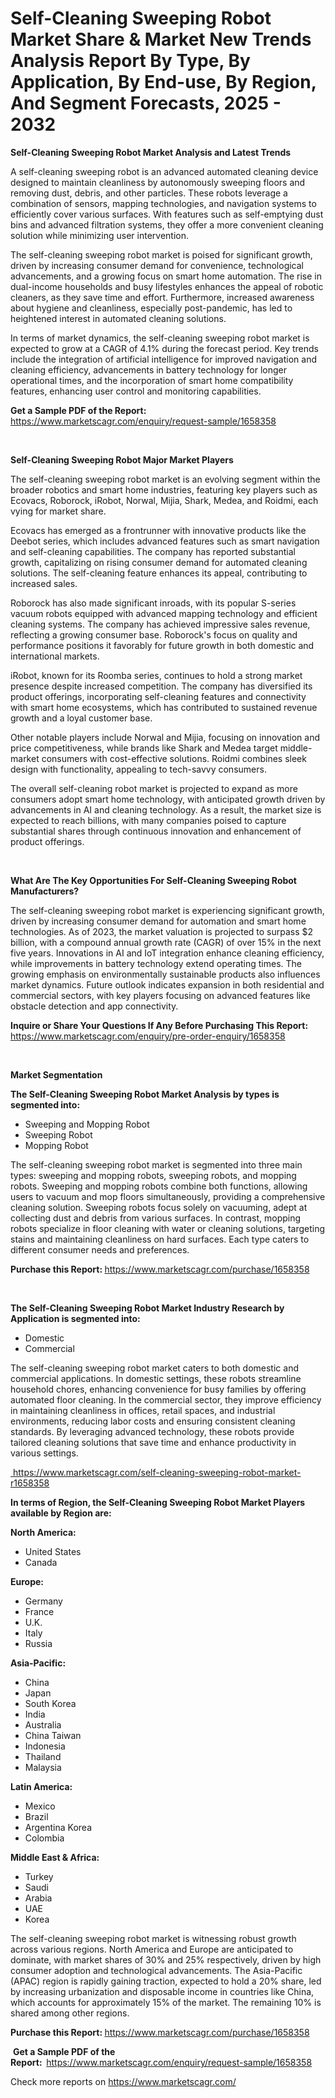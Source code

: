 <p><h1>Self-Cleaning Sweeping Robot Market Share & Market New Trends Analysis Report By Type, By Application, By End-use, By Region, And Segment Forecasts, 2025 - 2032</h1></p><p><strong>Self-Cleaning Sweeping Robot Market Analysis and Latest Trends</strong></p>
<p><p>A self-cleaning sweeping robot is an advanced automated cleaning device designed to maintain cleanliness by autonomously sweeping floors and removing dust, debris, and other particles. These robots leverage a combination of sensors, mapping technologies, and navigation systems to efficiently cover various surfaces. With features such as self-emptying dust bins and advanced filtration systems, they offer a more convenient cleaning solution while minimizing user intervention.</p><p>The self-cleaning sweeping robot market is poised for significant growth, driven by increasing consumer demand for convenience, technological advancements, and a growing focus on smart home automation. The rise in dual-income households and busy lifestyles enhances the appeal of robotic cleaners, as they save time and effort. Furthermore, increased awareness about hygiene and cleanliness, especially post-pandemic, has led to heightened interest in automated cleaning solutions.</p><p>In terms of market dynamics, the self-cleaning sweeping robot market is expected to grow at a CAGR of 4.1% during the forecast period. Key trends include the integration of artificial intelligence for improved navigation and cleaning efficiency, advancements in battery technology for longer operational times, and the incorporation of smart home compatibility features, enhancing user control and monitoring capabilities.</p></p>
<p><strong>Get a Sample PDF of the Report:&nbsp;</strong> <a href="https://www.marketscagr.com/enquiry/request-sample/1658358?utm_campaign=3527&utm_medium=2&utm_source=Github&utm_content=ia&utm_term=23032025&utm_id=self-cleaning-sweeping-robot">https://www.marketscagr.com/enquiry/request-sample/1658358</a></p>
<p>&nbsp;</p>
<p><strong>Self-Cleaning Sweeping Robot Major Market Players</strong></p>
<p><p>The self-cleaning sweeping robot market is an evolving segment within the broader robotics and smart home industries, featuring key players such as Ecovacs, Roborock, iRobot, Norwal, Mijia, Shark, Medea, and Roidmi, each vying for market share.</p><p>Ecovacs has emerged as a frontrunner with innovative products like the Deebot series, which includes advanced features such as smart navigation and self-cleaning capabilities. The company has reported substantial growth, capitalizing on rising consumer demand for automated cleaning solutions. The self-cleaning feature enhances its appeal, contributing to increased sales.</p><p>Roborock has also made significant inroads, with its popular S-series vacuum robots equipped with advanced mapping technology and efficient cleaning systems. The company has achieved impressive sales revenue, reflecting a growing consumer base. Roborock's focus on quality and performance positions it favorably for future growth in both domestic and international markets.</p><p>iRobot, known for its Roomba series, continues to hold a strong market presence despite increased competition. The company has diversified its product offerings, incorporating self-cleaning features and connectivity with smart home ecosystems, which has contributed to sustained revenue growth and a loyal customer base.</p><p>Other notable players include Norwal and Mijia, focusing on innovation and price competitiveness, while brands like Shark and Medea target middle-market consumers with cost-effective solutions. Roidmi combines sleek design with functionality, appealing to tech-savvy consumers.</p><p>The overall self-cleaning robot market is projected to expand as more consumers adopt smart home technology, with anticipated growth driven by advancements in AI and cleaning technology. As a result, the market size is expected to reach billions, with many companies poised to capture substantial shares through continuous innovation and enhancement of product offerings.</p></p>
<p>&nbsp;</p>
<p><strong>What Are The Key Opportunities For Self-Cleaning Sweeping Robot Manufacturers?</strong></p>
<p><p>The self-cleaning sweeping robot market is experiencing significant growth, driven by increasing consumer demand for automation and smart home technologies. As of 2023, the market valuation is projected to surpass $2 billion, with a compound annual growth rate (CAGR) of over 15% in the next five years. Innovations in AI and IoT integration enhance cleaning efficiency, while improvements in battery technology extend operating times. The growing emphasis on environmentally sustainable products also influences market dynamics. Future outlook indicates expansion in both residential and commercial sectors, with key players focusing on advanced features like obstacle detection and app connectivity.</p></p>
<p><strong>Inquire or Share Your Questions If Any Before Purchasing This Report:</strong> <a href="https://www.marketscagr.com/enquiry/pre-order-enquiry/1658358?utm_campaign=3527&utm_medium=2&utm_source=Github&utm_content=ia&utm_term=23032025&utm_id=self-cleaning-sweeping-robot">https://www.marketscagr.com/enquiry/pre-order-enquiry/1658358</a></p>
<p>&nbsp;</p>
<p><strong>Market Segmentation</strong></p>
<p><strong>The Self-Cleaning Sweeping Robot Market Analysis by types is segmented into:</strong></p>
<p><ul><li>Sweeping and Mopping Robot</li><li>Sweeping Robot</li><li>Mopping Robot</li></ul></p>
<p><p>The self-cleaning sweeping robot market is segmented into three main types: sweeping and mopping robots, sweeping robots, and mopping robots. Sweeping and mopping robots combine both functions, allowing users to vacuum and mop floors simultaneously, providing a comprehensive cleaning solution. Sweeping robots focus solely on vacuuming, adept at collecting dust and debris from various surfaces. In contrast, mopping robots specialize in floor cleaning with water or cleaning solutions, targeting stains and maintaining cleanliness on hard surfaces. Each type caters to different consumer needs and preferences.</p></p>
<p><strong>Purchase this Report:&nbsp;</strong><a href="https://www.marketscagr.com/purchase/1658358?utm_campaign=3527&utm_medium=2&utm_source=Github&utm_content=ia&utm_term=23032025&utm_id=self-cleaning-sweeping-robot">https://www.marketscagr.com/purchase/1658358</a></p>
<p>&nbsp;</p>
<p><strong>The Self-Cleaning Sweeping Robot Market Industry Research by Application is segmented into:</strong></p>
<p><ul><li>Domestic</li><li>Commercial</li></ul></p>
<p><p>The self-cleaning sweeping robot market caters to both domestic and commercial applications. In domestic settings, these robots streamline household chores, enhancing convenience for busy families by offering automated floor cleaning. In the commercial sector, they improve efficiency in maintaining cleanliness in offices, retail spaces, and industrial environments, reducing labor costs and ensuring consistent cleaning standards. By leveraging advanced technology, these robots provide tailored cleaning solutions that save time and enhance productivity in various settings.</p></p>
<p><a href="https://www.marketscagr.com/self-cleaning-sweeping-robot-market-r1658358?utm_campaign=3527&utm_medium=2&utm_source=Github&utm_content=ia&utm_term=23032025&utm_id=self-cleaning-sweeping-robot">&nbsp;https://www.marketscagr.com/self-cleaning-sweeping-robot-market-r1658358</a></p>
<p><strong>In terms of Region, the Self-Cleaning Sweeping Robot Market Players available by Region are:</strong></p>
<p>
    <p> <strong> North America: </strong>
        <ul>
            <li>United States</li>
            <li>Canada</li>
        </ul>
        </p> 
    <p> <strong> Europe: </strong>
        <ul>
            <li>Germany</li>
            <li>France</li>
            <li>U.K.</li>
            <li>Italy</li>
            <li>Russia</li>
        </ul>
        </p> 
    <p> <strong> Asia-Pacific: </strong>
        <ul>
            <li>China</li>
            <li>Japan</li>
            <li>South Korea</li>
            <li>India</li>
            <li>Australia</li>
            <li>China Taiwan</li>
            <li>Indonesia</li>
            <li>Thailand</li>
            <li>Malaysia</li>
        </ul>
        </p> 
    <p> <strong> Latin America: </strong>
        <ul>
            <li>Mexico</li>
            <li>Brazil</li>
            <li>Argentina Korea</li>
            <li>Colombia</li>
        </ul>
        </p> 
    <p> <strong> Middle East & Africa: </strong>
        <ul>
            <li>Turkey</li>
            <li>Saudi</li>
            <li>Arabia</li>
            <li>UAE</li>
            <li>Korea</li>
        </ul>
    </p>
    </p>
<p><p>The self-cleaning sweeping robot market is witnessing robust growth across various regions. North America and Europe are anticipated to dominate, with market shares of 30% and 25% respectively, driven by high consumer adoption and technological advancements. The Asia-Pacific (APAC) region is rapidly gaining traction, expected to hold a 20% share, led by increasing urbanization and disposable income in countries like China, which accounts for approximately 15% of the market. The remaining 10% is shared among other regions.</p></p>
<p><strong>Purchase this Report: </strong><a href="https://www.marketscagr.com/purchase/1658358?utm_campaign=3527&utm_medium=2&utm_source=Github&utm_content=ia&utm_term=23032025&utm_id=self-cleaning-sweeping-robot">https://www.marketscagr.com/purchase/1658358</a></p>
<p>&nbsp;<strong>Get a Sample PDF of the Report:&nbsp;&nbsp;</strong><a href="https://www.marketscagr.com/enquiry/request-sample/1658358?utm_campaign=3527&utm_medium=2&utm_source=Github&utm_content=ia&utm_term=23032025&utm_id=self-cleaning-sweeping-robot">https://www.marketscagr.com/enquiry/request-sample/1658358</a></p>
<p><strong></strong></p>
<p>Check more reports on <a href="https://www.marketscagr.com/?utm_campaign=3527&utm_medium=2&utm_source=Github&utm_content=ia&utm_term=23032025&utm_id=self-cleaning-sweeping-robot">https://www.marketscagr.com/</a></p>